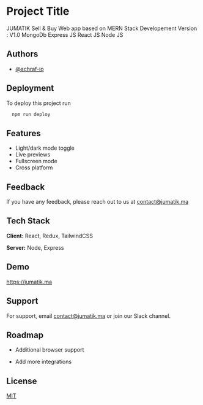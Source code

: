 
# Project Title

JUMATIK Sell & Buy Web app based on MERN Stack
Developement Version : V1.0
MongoDb
Express JS
React JS
Node JS


## Authors

- [@achraf-io](https://www.github.com/achraf-io)


## Deployment

To deploy this project run

```bash
  npm run deploy
```


## Features

- Light/dark mode toggle
- Live previews
- Fullscreen mode
- Cross platform


## Feedback

If you have any feedback, please reach out to us at contact@jumatik.ma


## Tech Stack

**Client:** React, Redux, TailwindCSS

**Server:** Node, Express


## Demo

https://jumatik.ma



## Support

For support, email contact@jumatik.ma or join our Slack channel.


## Roadmap

- Additional browser support

- Add more integrations


## License

[MIT](https://choosealicense.com/licenses/mit/)

